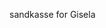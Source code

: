 sandkasse for Gisela


<!---
giselatt/giselatt is a ✨ special ✨ repository because its `README.md` (this file) appears on your GitHub profile.
You can click the Preview link to take a look at your changes.
--->
